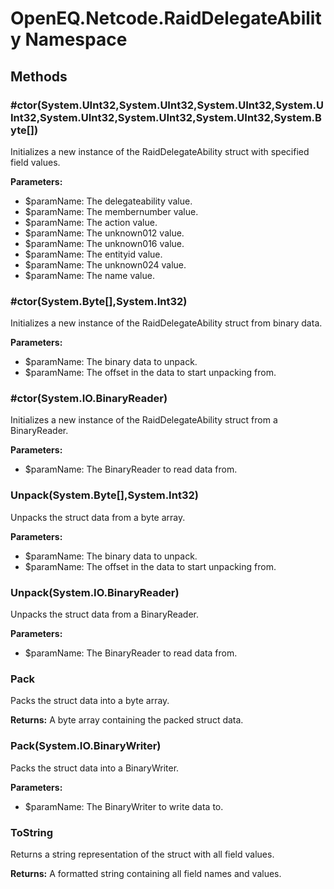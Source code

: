 ﻿# OpenEQ.Netcode.RaidDelegateAbility Namespace

## Methods

### #ctor(System.UInt32,System.UInt32,System.UInt32,System.UInt32,System.UInt32,System.UInt32,System.UInt32,System.Byte[])

Initializes a new instance of the RaidDelegateAbility struct with specified field values.

**Parameters:**

- $paramName: The delegateability value.
- $paramName: The membernumber value.
- $paramName: The action value.
- $paramName: The unknown012 value.
- $paramName: The unknown016 value.
- $paramName: The entityid value.
- $paramName: The unknown024 value.
- $paramName: The name value.

### #ctor(System.Byte[],System.Int32)

Initializes a new instance of the RaidDelegateAbility struct from binary data.

**Parameters:**

- $paramName: The binary data to unpack.
- $paramName: The offset in the data to start unpacking from.

### #ctor(System.IO.BinaryReader)

Initializes a new instance of the RaidDelegateAbility struct from a BinaryReader.

**Parameters:**

- $paramName: The BinaryReader to read data from.

### Unpack(System.Byte[],System.Int32)

Unpacks the struct data from a byte array.

**Parameters:**

- $paramName: The binary data to unpack.
- $paramName: The offset in the data to start unpacking from.

### Unpack(System.IO.BinaryReader)

Unpacks the struct data from a BinaryReader.

**Parameters:**

- $paramName: The BinaryReader to read data from.

### Pack

Packs the struct data into a byte array.

**Returns:** A byte array containing the packed struct data.

### Pack(System.IO.BinaryWriter)

Packs the struct data into a BinaryWriter.

**Parameters:**

- $paramName: The BinaryWriter to write data to.

### ToString

Returns a string representation of the struct with all field values.

**Returns:** A formatted string containing all field names and values.


